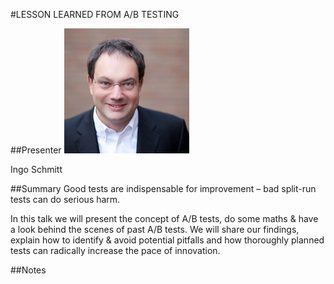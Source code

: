 #LESSON LEARNED FROM A/B TESTING

##Presenter
![Ingo Schmitt](https://raw.githubusercontent.com/avarx/T3CON16/master/Presenter/Ingo_Schmitt.jpg)

Ingo Schmitt

##Summary
Good tests are indispensable for improvement – bad split-run tests can do serious harm.

In this talk we will present the concept of A/B tests, do some maths & have a look behind the scenes of past A/B tests. We will share our findings, explain how to identify & avoid potential pitfalls and how thoroughly planned tests can radically increase the pace of innovation.

##Notes